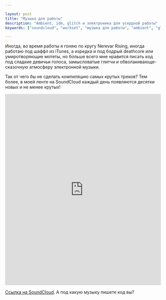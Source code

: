 ```yaml
---

layout: post
title: "Музыка для работы"
description: "Ambient, idm, glitch и электроника для усердной работы"
keywords: ["soundcloud", "workset", "музыка для работы", "ambient", "glitch", "female vocal"]

---
```


Иногда, во время работы я гоняю по кругу Nerevar Rising, иногда работаю под шаффл
из iTunes, а изредка и под бодрый deathcore или умиротворяющие мотеты, но больше
всего мне нравится писать код под сладкие девичьи голоса, замысловатые глитчи
и обволакивающе-сказочную атмосферу электронной музыки.

Так от чего бы не сделать компиляцию самых крутых треков? Тем более, в моей ленте
на SoundCloud каждый день появляются десятки новых и не менее крутых!

<iframe id="sc-widget" src="https://w.soundcloud.com/player/?url=https://soundcloud.com/asheee/sets/workset-1" width="100%" height="620" scrolling="no" frameborder="no"></iframe>
<script src="https://w.soundcloud.com/player/api.js" type="text/javascript"></script>
<script type="text/javascript">
  (function(){
    var widgetIframe = document.getElementById('sc-widget'),
        widget       = SC.Widget(widgetIframe),
        newSoundUrl = 'https://soundcloud.com/asheee/sets/workset-1';

    widget.bind(SC.Widget.Events.READY, function() {
      // load new widget
      widget.bind(SC.Widget.Events.FINISH, function() {
        widget.load(newSoundUrl, {
          show_artwork: false
        });
      });
    });

  }());
</script>

[Ссылка на SoundCloud][2]. А под какую музыку пишете код вы?


[1]: https://www.toneden.io/player
[2]: https://soundcloud.com/asheee/sets/workset-1
